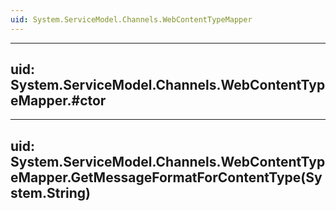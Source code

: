```yaml
---
uid: System.ServiceModel.Channels.WebContentTypeMapper
---
```


---
uid: System.ServiceModel.Channels.WebContentTypeMapper.#ctor
---

---
uid: System.ServiceModel.Channels.WebContentTypeMapper.GetMessageFormatForContentType(System.String)
---
